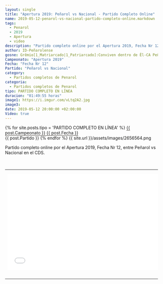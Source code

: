 ```yaml
---
layout: single
title: "Apertura 2019: Peñarol vs Nacional - Partido Completo Online"
name: 2019-05-12-penarol-vs-nacional-partido-completo-online.markdown
tags:
  - Penarol
  - 2019
  - Apertura
  - video
description: "Partido completo online por el Apertura 2019, Fecha Nr 12, Peñarol vs Nacional en el CDS"
author: ID-Peñarolense
gosne: Grêmio[1_Matriarcado|1_Patriarcado]:Conviven dentro de Êl-CA Peñarol
Campeonato: "Apertura 2019"
Fecha: "Fecha Nr 12"
Partido: "Peñarol vs Nacional"
category:
  - Partidos completos de Penarol
categoria:
  - Partidos completos de Penarol
tipo: PARTIDO COMPLETO EN LÍNEA
duracion: "01:49:55 horas"
image1: https://i.imgur.com/vLtq2A2.jpg
image3:
date: 2019-05-12 20:00:00 +02:00:00
Video: true
---
```


{% for site.posts.tipo = 'PARTIDO COMPLETO EN LÍNEA' %}
	<span style="border-bottom: 1px solid #353029;">{{ post.Campeonato }} {{ post.Fecha }}</span><br>
	<span>{{ post.Partido }}</span>
{% endfor %}
<span>
	{{ site.url }}/assets/images/2656564.png
</span>

Partido completo online por el Apertura 2019, Fecha Nr 12, entre Peñarol vs Nacional en el CDS.

<br>

<center>
<table>
<tbody>
  <tr>
<td style="padding: 0px;border-bottom: 0px;" height="13" width="21" background="{{ site.url }}/{{ site.baseurl }}/assets/images/12421152032.png"></td>
<td style="padding: 0px;border-bottom: 0px;" height="13" background="{{ site.url }}/{{ site.baseurl }}/assets/images/55452124552.png"></td>
<td style="padding: 0px;border-bottom: 0px;" height="13" width="21" background="{{ site.url }}/{{ site.baseurl }}/assets/images/45454787.png"></td>
  </tr>
  <tr>
<td style="padding: 0px;border-bottom: 0px;" width="21" background="{{ site.url }}/{{ site.baseurl }}/assets/images/21210212120.png"></td>
<td>
	<div id="media">
		<iframe width="560" height="315" src="//ok.ru/videoembed/1275780401843" frameborder="0" allow="autoplay" allowfullscreen></iframe>
	</div>
</td>
<td style="padding: 0px;border-bottom: 0px;" width="21" background="{{ site.url }}{{ site.baseurl }}/assets/images/203233451.png"></td>
  </tr>

  <tr>
<td style="padding: 0px;border-bottom: 0px;" height="17" width="21" background="{{ site.url }}/{{ site.baseurl }}/assets/images/23121542.png"></td>
<td style="padding: 0px;border-bottom: opx;" height="17" background="{{ site.url }}/{{ site.baseurl }}/assets/images/12345456.png"></td>
<td style="padding: 0px;border-bottom: opx;" height="25" width="21" background="{{ site.url }}/{{ site.baseurl }}/assets/images/2656564.png"></td>
  </tr>
</tbody>
</table>
</center>

<br>

<!--<span style="color:yellow;">grabado con - </span> <a href="http://ffmpeg.org"><img src="{{ site.url }}/images/ffmpeg.png" width="55" style="border:1px solid green;"></a>-->
